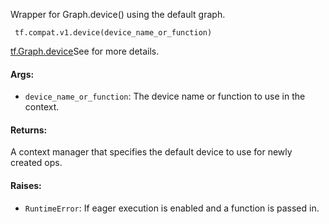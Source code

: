 
Wrapper for Graph.device() using the default graph.

```
 tf.compat.v1.device(device_name_or_function)
```
[tf.Graph.device](https://www.tensorflow.org/api_docs/python/tf/Graph#device)See  for more details.

#### Args:
- `device_name_or_function`: The device name or function to use in the context.
#### Returns:

A context manager that specifies the default device to use for newly created ops.
#### Raises:
- `RuntimeError`: If eager execution is enabled and a function is passed in.
